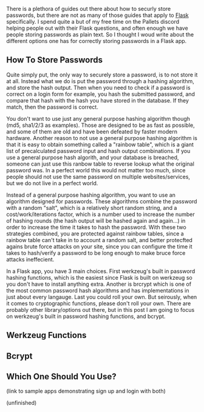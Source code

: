 There is a plethora of guides out there about how to securly store passwords, but there are not as many of those guides that apply to [Flask](#) specifically.  I spend quite a but of my free time on the Pallets discord helping people out with their Flask questions, and often enough we have people storing passwords as plain text.  So I thought I woud write about the different options one has for correctly storing passwords in a Flask app.

## How To Store Passwords

Quite simply put, the only way to securely store a password, is to not store it at all. Instead what we do is put the password through a hashing algorithm, and store the hash output.  Then when you need to check if a password is correct on a login form for example, you hash the submitted password, and compare that hash with the hash you have stored in the database.  If they match, then the password is correct.

You don't want to use just any general purpose hashing algorithm though (md5, sha1/2/3 as examples).  Those are designed to be as fast as possible, and some of them are old and have been defeated by faster modern hardware.  Another reason to not use a general purpose hashing algorithm is that it is easy to obtain something called a "rainbow table", which is a giant list of precalculated password input and hash output combinations.  If you use a general purpose hash algorith, and your database is breached, someone can just use this ranbow table to reverse lookup what the original password was.  In a perfect world this would not matter too much, since people should not use the same password on multiple websites/services, but we do not live in a perfect world.

Instead of a general purpose hashing algorithm, you want to use an algorithm designed for passwords.  These algorithms combine the password with a random "salt", which is a relatively short random string, and a cost/work/iterations factor, which is a number used to increase the number of hashing rounds (the hash output will be hashed again and again...) in order to increase the time it takes to hash the password.  With these two strategies combined, you are protected against rainbow tables, since a rainbow table can't take in to account a random salt, and better protecfted agains brute force attacks on your site, since you can configure the time it takes to hash/verify a password to be long enough to make bruce force attacks ineffecient.

In a Flask app, you have 3 main choices.  First werkzeug's built in password hashing functions, which is the easiest since Flask is built on werkzeug so you don't have to install anything extra.  Another is brcrypt which is one of the most common password hash algorithms and has implementations in just about every langauge.  Last you could roll your own.  But seirously, when it comes to cryptographic functions, please don't roll your own.  There are probably other library/options out there, but in this post I am going to focus on werkzeug's built in password hashing functions, and bcrypt.

## Werkzeug Functions

## Bcrypt

## Which One Should You Use?


(link to sample apps demonstrating sign up and login with both)

(unfinished)
